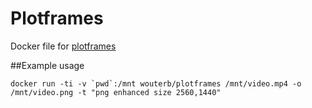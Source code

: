 # Plotframes
Docker file for [plotframes](https://github.com/rodrigopolo/plotframes)

##Example usage
```
docker run -ti -v `pwd`:/mnt wouterb/plotframes /mnt/video.mp4 -o /mnt/video.png -t "png enhanced size 2560,1440"
```

